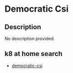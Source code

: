 # Democratic Csi

## Description

No description provided.

## k8 at home search

- [democratic-csi](https://nanne.dev/k8s-at-home-search/#/democratic-csi)

